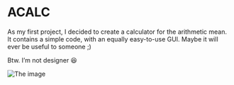 # ACALC
As my first project, I decided to create a calculator for the arithmetic mean. It contains a simple code, with an equally easy-to-use GUI. Maybe it will ever be useful to someone ;)

Btw. I’m not designer :laughing:

![The image](https://i.imgur.com/0EStti1.png)
